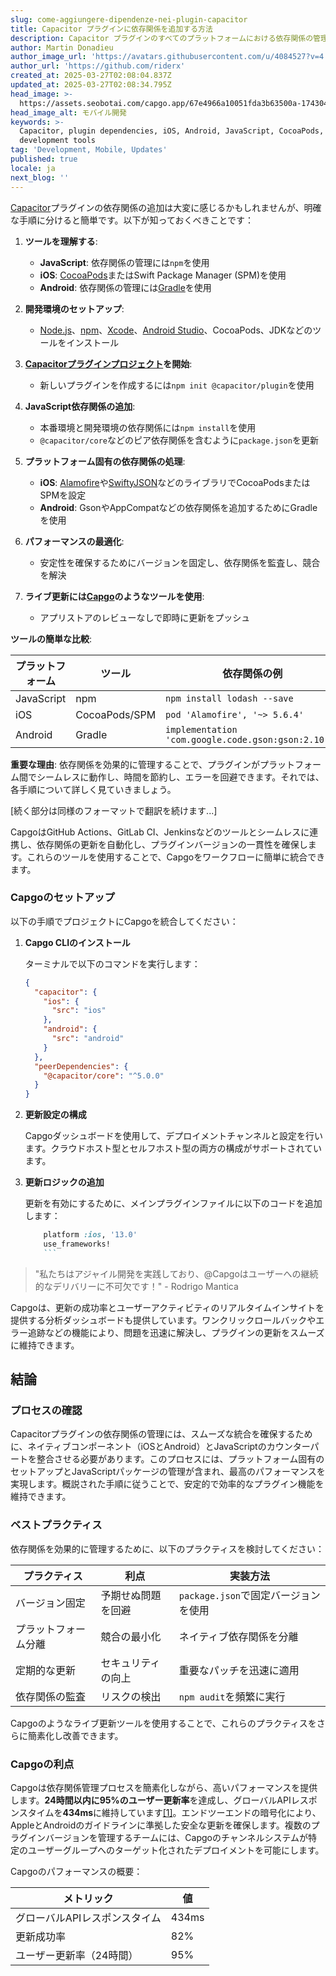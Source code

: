 ```yaml
---
slug: come-aggiungere-dipendenze-nei-plugin-capacitor
title: Capacitor プラグインに依存関係を追加する方法
description: Capacitor プラグインのすべてのプラットフォームにおける依存関係の管理を、実践的なステップとベストプラクティスで最適化する方法を学びましょう。
author: Martin Donadieu
author_image_url: 'https://avatars.githubusercontent.com/u/4084527?v=4'
author_url: 'https://github.com/riderx'
created_at: 2025-03-27T02:08:04.837Z
updated_at: 2025-03-27T02:08:34.795Z
head_image: >-
  https://assets.seobotai.com/capgo.app/67e4966a10051fda3b63500a-1743041314795.jpg
head_image_alt: モバイル開発
keywords: >-
  Capacitor, plugin dependencies, iOS, Android, JavaScript, CocoaPods, Gradle,
  development tools
tag: 'Development, Mobile, Updates'
published: true
locale: ja
next_blog: ''
---
```

[Capacitor](https://capacitorjs.com/)プラグインの依存関係の追加は大変に感じるかもしれませんが、明確な手順に分けると簡単です。以下が知っておくべきことです：

1.  **ツールを理解する**:
    
    -   **JavaScript**: 依存関係の管理には`npm`を使用
    -   **iOS**: [CocoaPods](https://cocoapods.org/)またはSwift Package Manager (SPM)を使用
    -   **Android**: 依存関係の管理には[Gradle](https://gradle.org/)を使用
2.  **開発環境のセットアップ**:
    
    -   [Node.js](https://nodejs.org/en)、[npm](https://www.npmjs.com/)、[Xcode](https://developer.apple.com/xcode/)、[Android Studio](https://developer.android.com/studio)、CocoaPods、JDKなどのツールをインストール
3.  **[Capacitorプラグインプロジェクト](https://capgo.app/blog/capacitor-comprehensive-guide/)を開始**:
    
    -   新しいプラグインを作成するには`npm init @capacitor/plugin`を使用
4.  **JavaScript依存関係の追加**:
    
    -   本番環境と開発環境の依存関係には`npm install`を使用
    -   `@capacitor/core`などのピア依存関係を含むように`package.json`を更新
5.  **プラットフォーム固有の依存関係の処理**:
    
    -   **iOS**: [Alamofire](https://github.com/Alamofire/Alamofire)や[SwiftyJSON](https://github.com/SwiftyJSON/SwiftyJSON)などのライブラリでCocoaPodsまたはSPMを設定
    -   **Android**: GsonやAppCompatなどの依存関係を追加するためにGradleを使用
6.  **パフォーマンスの最適化**:
    
    -   安定性を確保するためにバージョンを固定し、依存関係を監査し、競合を解決
7.  **ライブ更新には[Capgo](https://capgo.app/)のようなツールを使用**:
    
    -   アプリストアのレビューなしで即時に更新をプッシュ

**ツールの簡単な比較**:

| プラットフォーム | ツール | 依存関係の例 |
| --- | --- | --- |
| JavaScript | npm | `npm install lodash --save` |
| iOS | CocoaPods/SPM | `pod 'Alamofire', '~> 5.6.4'` |
| Android | Gradle | `implementation 'com.google.code.gson:gson:2.10.1'` |

**重要な理由**: 依存関係を効果的に管理することで、プラグインがプラットフォーム間でシームレスに動作し、時間を節約し、エラーを回避できます。それでは、各手順について詳しく見ていきましょう。

[続く部分は同様のフォーマットで翻訳を続けます...]

CapgoはGitHub Actions、GitLab CI、Jenkinsなどのツールとシームレスに連携し、依存関係の更新を自動化し、プラグインバージョンの一貫性を確保します。これらのツールを使用することで、Capgoをワークフローに簡単に統合できます。

### Capgoのセットアップ

以下の手順でプロジェクトにCapgoを統合してください：

1. **Capgo CLIのインストール**

    ターミナルで以下のコマンドを実行します：

    ```json
    {
      "capacitor": {
        "ios": {
          "src": "ios"
        },
        "android": {
          "src": "android"
        }
      },
      "peerDependencies": {
        "@capacitor/core": "^5.0.0"
      }
    }
    ```

2. **更新設定の構成**

    Capgoダッシュボードを使用して、デプロイメントチャンネルと設定を行います。クラウドホスト型とセルフホスト型の両方の構成がサポートされています。

3. **更新ロジックの追加**

    更新を有効にするために、メインプラグインファイルに以下のコードを追加します：

    ```ruby
        platform :ios, '13.0'
        use_frameworks!
        ```

> "私たちはアジャイル開発を実践しており、@Capgoはユーザーへの継続的なデリバリーに不可欠です！" - Rodrigo Mantica

Capgoは、更新の成功率とユーザーアクティビティのリアルタイムインサイトを提供する分析ダッシュボードも提供しています。ワンクリックロールバックやエラー追跡などの機能により、問題を迅速に解決し、プラグインの更新をスムーズに維持できます。

## 結論

### プロセスの確認

Capacitorプラグインの依存関係の管理には、スムーズな統合を確保するために、ネイティブコンポーネント（iOSとAndroid）とJavaScriptのカウンターパートを整合させる必要があります。このプロセスには、プラットフォーム固有のセットアップとJavaScriptパッケージの管理が含まれ、最高のパフォーマンスを実現します。概説された手順に従うことで、安定的で効率的なプラグイン機能を維持できます。

### ベストプラクティス

依存関係を効果的に管理するために、以下のプラクティスを検討してください：

| プラクティス | 利点 | 実装方法 |
| --- | --- | --- |
| バージョン固定 | 予期せぬ問題を回避 | `package.json`で固定バージョンを使用 |
| プラットフォーム分離 | 競合の最小化 | ネイティブ依存関係を分離 |
| 定期的な更新 | セキュリティの向上 | 重要なパッチを迅速に適用 |
| 依存関係の監査 | リスクの検出 | `npm audit`を頻繁に実行 |

Capgoのようなライブ更新ツールを使用することで、これらのプラクティスをさらに簡素化し改善できます。

### Capgoの利点

Capgoは依存関係管理プロセスを簡素化しながら、高いパフォーマンスを提供します。**24時間以内に95%のユーザー更新率**を達成し、グローバルAPIレスポンスタイムを**434ms**に維持しています[\[1\]](https://capgo.app/)。エンドツーエンドの暗号化により、AppleとAndroidのガイドラインに準拠した安全な更新を確保します。複数のプラグインバージョンを管理するチームには、Capgoのチャンネルシステムが特定のユーザーグループへのターゲット化されたデプロイメントを可能にします。

Capgoのパフォーマンスの概要：

| メトリック | 値 |
| --- | --- |
| グローバルAPIレスポンスタイム | 434ms |
| 更新成功率 | 82% |
| ユーザー更新率（24時間） | 95% |
